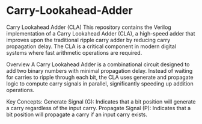 # Carry-Lookahead-Adder
Carry Lookahead Adder (CLA)
This repository contains the Verilog implementation of a Carry Lookahead Adder (CLA), a high-speed adder that improves upon the traditional ripple carry adder by reducing carry propagation delay. The CLA is a critical component in modern digital systems where fast arithmetic operations are required.

Overview
A Carry Lookahead Adder is a combinational circuit designed to add two binary numbers with minimal propagation delay. Instead of waiting for carries to ripple through each bit, the CLA uses generate and propagate logic to compute carry signals in parallel, significantly speeding up addition operations.

Key Concepts:
Generate Signal (G): Indicates that a bit position will generate a carry regardless of the input carry.
Propagate Signal (P): Indicates that a bit position will propagate a carry if an input carry exists.
